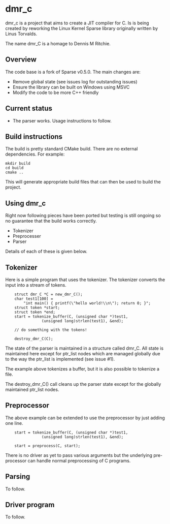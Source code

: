 # dmr_c

dmr_c is a project that aims to create a JIT compiler for C. Is is being created by reworking the Linux Kernel Sparse library originally written
by Linus Torvalds. 

The name dmr_C is a homage to Dennis M Ritchie.

## Overview

The code base is a fork of Sparse v0.5.0. The main changes are:

* Remove global state (see issues log for outstanding issues)
* Ensure the library can be built on Windows using MSVC
* Modify the code to be more C++ friendly

## Current status

* The parser works. Usage instructions to follow.

## Build instructions

The build is pretty standard CMake build. There are no external dependencies. For example:

```
mkdir build
cd build
cmake ..
```

This will generate appropriate build files that can then be used to build the project.

## Using dmr_c

Right now following pieces have been ported but testing is still ongoing so no guarantee that the build works correctly.

* Tokenizer
* Preprocesser
* Parser 

Details of each of these is given below.

## Tokenizer

Here is a simple program that uses the tokenizer. The tokenizer converts the input into a stream of tokens.

```
	struct dmr_C *C = new_dmr_C();
	char test1[100] =
	    "int main() { printf(\"hello world!\\n\"); return 0; }";
	struct token *start;
	struct token *end;
	start = tokenize_buffer(C, (unsigned char *)test1,
				(unsigned long)strlen(test1), &end);

    // do something with the tokens!

	destroy_dmr_C(C);
```

The state of the parser is maintained in a structure called dmr_C. All state is maintained here except for ptr_list nodes which are
managed globally due to the way the ptr_list is implemented (see issue #1).

The example above tokenizes a buffer, but it is also possible to tokenize a file.

The destroy_dmr_C() call cleans up the parser state except for the globally maintained ptr_list nodes.

## Preprocessor

The above example can be extended to use the preprocessor by just adding one line.

```
	start = tokenize_buffer(C, (unsigned char *)test1,
				(unsigned long)strlen(test1), &end);

	start = preprocess(C, start);
```

There is no driver as yet to pass various arguments but the underlying pre-processor can handle normal preprocessing of C programs.

## Parsing 

To follow.

## Driver program

To follow.


